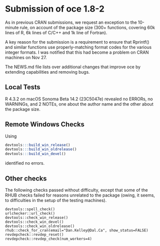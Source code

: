 # Submission of oce 1.8-2

As in previous CRAN submissions, we request an exception to the 10-minute rule,
on account of the package size (300+ functions, covering 60k lines of R, 6k
lines of C/C++ and 1k line of Fortran).

A key reason for the submission is a requirement to ensure that Rprintf() and
similar functions use properly-matching format codes for the various integer
formats. I was notified that this had become a problem on CRAN machines on Nov
27.

The NEWS.md file lists over additional changes that improve oce by extending
capabilities and removing bugs.

## Local Tests

R 4.3.2 on macOS Sonoma Beta 14.2 (23C5047e) revealed no ERRORs, no WARNINGs,
and 2 NOTEs, one about the author name and the other about the package size.

## Remote Windows Checks

Using
```R
devtools:::build_win_release()
devtools:::build_win_oldrelease()
devtools:::build_win_devel()
```
identified no errors.

## Other checks

The following checks passed without difficulty, except that some of the RHUB
checks failed for reasons unrelated to the package (owing, it seems, to
difficulties in the setup of the testing machines).

```
devtools::spell_check()
urlchecker::url_check()
devtools::check_win_release()
devtools::check_win_devel()
devtools::check_win_oldrelease()
rhub::check_for_cran(email="Dan.Kelley@Dal.Ca", show_status=FALSE)
revdepcheck::revdep_reset()
revdepcheck::revdep_check(num_workers=4)
```
